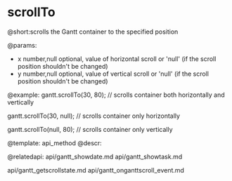 scrollTo
=============
@short:scrolls the Gantt container to the specified position
	
@params:
* x		number,null		optional, value of horizontal scroll or 'null' (if the scroll position shouldn't be changed)
* y		number,null		optional, value of vertical scroll or 'null' (if the scroll position shouldn't be changed)



@example:
gantt.scrollTo(30, 80); // scrolls container both horizontally and vertically 

gantt.scrollTo(30, null); // scrolls container only horizontally

gantt.scrollTo(null, 80); // scrolls container only vertically 

@template:	api_method
@descr:

@relatedapi:
api/gantt_showdate.md
api/gantt_showtask.md

api/gantt_getscrollstate.md
api/gantt_onganttscroll_event.md